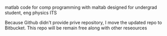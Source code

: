 matlab code for comp programming with maltab
designed for undergrad student, eng physics ITS

Because Github didn't provide prive repository, I move the updated repo to Bitbucket. 
This repo will be remain free along with other reseources
